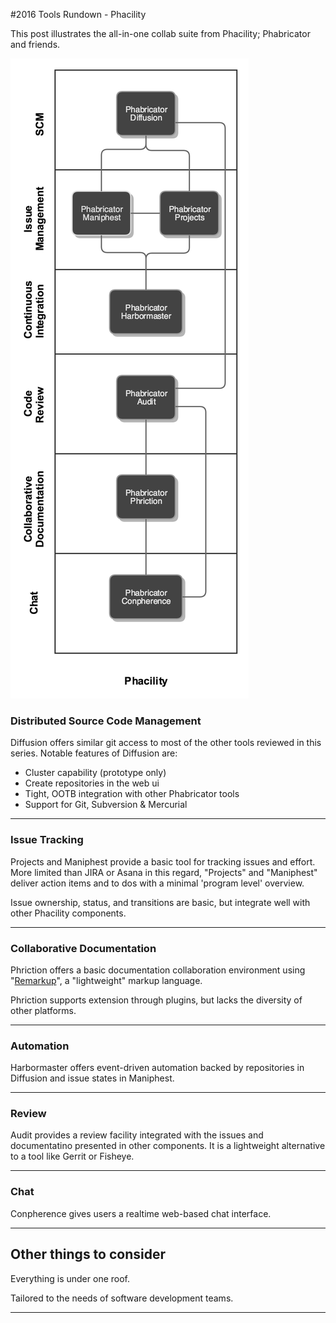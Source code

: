 #2016 Tools Rundown - Phacility

This post illustrates the all-in-one collab suite from Phacility; Phabricator and friends.

![](phab.png)

### Distributed Source Code Management

Diffusion offers similar git access to most of the other tools reviewed in this series.
Notable features of Diffusion are:

- Cluster capability (prototype only)
- Create repositories in the web ui
- Tight, OOTB integration with other Phabricator tools
- Support for Git, Subversion & Mercurial

----
### Issue Tracking

Projects and Maniphest provide a basic tool for tracking issues and effort. More limited than JIRA or Asana in this regard, "Projects" and "Maniphest" deliver action items and to dos with a minimal 'program level' overview.

Issue ownership, status, and transitions are basic, but integrate well with other Phacility components.

----
### Collaborative Documentation

Phriction offers a basic documentation collaboration environment using "[Remarkup](https://secure.phabricator.com/book/phabricator/article/remarkup/)", a "lightweight" markup language.

Phriction supports extension through plugins, but lacks the diversity of other platforms.

----
### Automation

Harbormaster offers event-driven automation backed by repositories in Diffusion and issue states in Maniphest.

----
### Review

Audit provides a review facility integrated with the issues and documentatino presented in other components. It is a lightweight alternative to a tool like Gerrit or Fisheye.

----
### Chat

Conpherence gives users a realtime web-based chat interface.

---

## Other things to consider

Everything is under one roof.

Tailored to the needs of software development teams.

----
